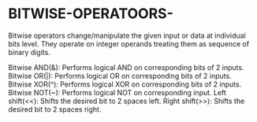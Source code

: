 # BITWISE-OPERATOORS-
Bitwise operators change/manipulate the given input or data at individual bits level. They operate on integer operands treating them as sequence of binary digits.

Bitwise AND(&): Performs logical AND on corresponding bits of 2 inputs.
Bitwise OR(|): Performs logical OR on corresponding bits of 2 inputs.
Bitwise XOR(^): Performs logical XOR on corresponding bits of 2 inputs.
Bitwise NOT(~): Performs logical NOT on corresponding input.
Left shift(<<): Shifts the desired bit to 2 spaces left.
Right shift(>>): Shifts the desired bit to 2 spaces right.

